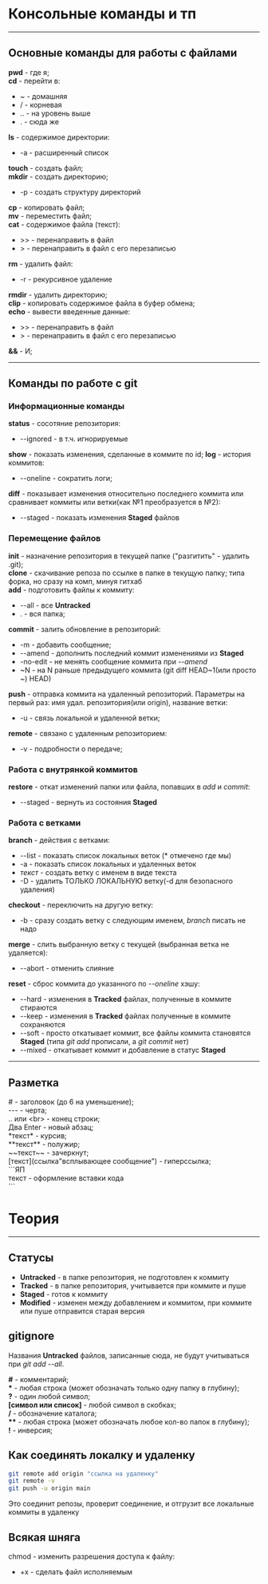 # Консольные команды и тп

---

## Основные команды для работы с файлами
**pwd** - где я;<br>
**cd** - перейти в:<br> 
* ~ - домашняя
* / - корневая
* .. - на уровень выше 
* . - сюда же<br>


**ls** - содержимое директории:<br>
* -а - расширенный список<br>


**touch** - создать файл;<br>
**mkdir** - создать директорию;<br> 
* -р - создать структуру директорий<br>


**cp** - копировать файл;<br>
**mv** - переместить файл;<br>
**cat** - содержимое файла (текст):<br>
* \>\> - перенаправить в файл<br>
* \> - перенаправить в файл с его перезаписью<br>


**rm** - удалить файл:<br>
* -r - рекурсивное удаление<br>


**rmdir** - удалить директорию;<br>
**clip** - копировать содержимое файла в буфер обмена;<br>
**echo** - вывести введенные данные:
* \>\> - перенаправить в файл<br>
* \> - перенаправить в файл с его перезаписью<br>


**&&** - И;<br>

---

## Команды по работе с git


### Информационные команды

**status** - сосотяние репозитория:<br>
* --ignored - в т.ч. игнорируемые<br>


**show** - показать изменения, сделанные в коммите по id;
**log** - история коммитов: 
* --oneline - сократить логи;<br>


**diff** - показывает изменения относительно последнего коммита или сравнивает коммиты или ветки(как №1 преобразуется в №2):
* --staged - показать изменения **Staged** файлов

### Перемещение файлов
**init** - назначение репозитория в текущей папке ("разгитить" - удалить .git);<br>
**clone** - скачивание репоза по ссылке в папке в текущую папку; типа форка, но сразу на комп, минуя гитхаб<br>
**add** - подготовить файлы к коммиту: 
* --all - все **Untracked**
* . - вся папка;<br>


**commit** - залить обновление в репозиторий:
* -m - добавить сообщение;<br>
* --amend - дополнить последний коммит изменениями из **Staged**
* -no-edit - не менять сообщение коммита при *--amend*<br>
* ~N - на N раньше предыдущего коммита (git diff HEAD\~1(или просто \~) HEAD)


**push** - отправка коммита на удаленный репозиторий. Параметры на первый раз: имя удал. репозитория(или origin),
название ветки:
* -u - связь локальной и удаленной ветки;<br>


**remote** - связано с удаленным репозиторием: 
* -v - подробности о передаче;<br>

### Работа с внутрянкой коммитов


**restore** - откат изменений папки или файла, попавших в *add* и *commit*:
* --staged - вернуть из состояния **Staged**<br>


### Работа с ветками


**branch** - действия с ветками:
* --list - показать список локальных веток (\* отмечено где мы)
* -a - показать список локальных и удаленных веток
* *текст* - создать ветку с именем в виде текста
* -D - удалить ТОЛЬКО ЛОКАЛЬНУЮ ветку(-d для безопасного удаления)


**checkout** - переключить на другую ветку: 
* -b - сразу создать ветку с следующим именем, *branch* писать не надо


**merge** - слить выбранную ветку с текущей (выбранная ветка не удаляется):
* --abort - отменить слияние


**reset** - сброс коммита до указанного по *--oneline* хэшу:
* --hard - изменения в **Tracked** файлах, полученные в коммите стираются
* --keep -  изменения в **Tracked** файлах полученные в коммите сохраняются
* --soft - просто откатывает коммит, все файлы коммита становятся **Staged** (типа *git add* прописали, а *git commit* нет)
* --mixed - откатывает коммит и добавление в статус **Staged**<br>


---

## Разметка

\# - заголовок (до 6 на уменьшение);<br>
\-\-\- - черта;<br>
\.\. или \<br\> - конец строки;<br>
Два Enter - новый абзац;<br>
\*текст\* - курсив;<br>
\*\*текст\*\* - полужир;<br>
\~\~текст\~\~ - зачеркнут;<br>
\[текст\]\(ссылка"всплывающее сообщение") - гиперссылка;<br>
\`\`\`ЯП<br>
текст - оформление вставки кода<br>
\`\`\`<br>

# Теория
---
## Статусы
* **Untracked** - в папке репозитория, не подготовлен к коммиту
* **Tracked** - в папке репозитория, учитывается при коммите и пуше
* **Staged** - готов к коммиту
* **Modified** - изменен между добавлением и коммитом, при коммите или пуше отправится старая версия
 
 
## gitignore
 
Названия **Untracked** файлов, записанные сюда, не будут учитываться при *git add --all*. 
 
 
**\#** - комментарий;<br>
**\*** - любая строка (может обозначать только одну папку в глубину);<br>
**?** - один любой символ;<br>
**\[символ или список\]** - любой символ в скобках;<br>
**/** - обозначение каталога;<br> 
**\*\*** - любая строка (может обозначать любое кол-во папок в глубину);<br>
**\!** - инверсия;<br>


## Как соединять локалку и удаленку


```bash
git remote add origin "ссылка на удаленку"
git remote -v
git push -u origin main
```


Это соединит репозы, проверит соединение, и отгрузит все локальные коммиты в удаленку

## Всякая шняга


chmod - изменить разрешения доступа к файлу:
* +x - сделать файл исполняемым